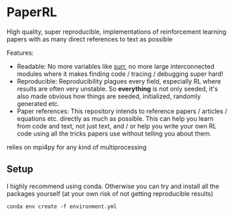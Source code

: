 # PaperRL
High quality, super reproducible, implementations of reinforcement learning papers with as many direct references to text as possible

Features:
- Readable: No more variables like [surr](https://github.com/thu-ml/tianshou/blob/8f19a8696672fa49ead41e4e93d5d79855e5d6aa/tianshou/policy/modelfree/ppo.py#L119), no more large interconnected modules where it makes finding code / tracing / debugging super hard!
- Reproducible: Reproducibility plagues every field, especially RL where results are often very unstable. So **everything** is not only seeded, it's also made obvious how things are seeded, initialized, randomly generated etc.
- Paper references: This repository intends to reference papers / articles / equations etc. directly as much as possible. This can help you learn from code and text, not just text, and / or help you write your own RL code using all the tricks papers use without telling you about them.

relies on mpi4py for any kind of multiprocessing


## Setup

I highly recommend using conda. Otherwise you can try and install all the packages yourself (at your own risk of not getting reproducible results)

```
conda env create -f environment.yml
```

